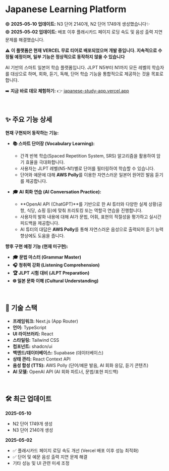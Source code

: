 # Japanese Learning Platform

🟢 **2025-05-10 업데이트:** N3 단어 2140개, N2 단어 1749개 생성했습니다✨ <br>
🟢 **2025-05-02 업데이트:** 배포 이후 플래시카드 페이지 로딩 속도 및 음성 출력 지연 문제를 해결했습니다.

⚠️ **이 플랫폼은 현재 VERCEL 무료 티어로 배포되었으며 개발 중입니다. 지속적으로 수정될 예정이며, 일부 기능은 정상적으로 동작하지 않을 수 있습니다**

AI 기반의 스마트 일본어 학습 플랫폼입니다. JLPT N5부터 N1까지 모든 레벨의 학습자를 대상으로 하며, 회화, 듣기, 독해, 단어 학습 기능을 통합적으로 제공하는 것을 목표로 합니다.

➡️ **지금 바로 데모 체험하기:** 👉 [japanese-study-app.vercel.app](https://japanese-study-app.vercel.app/)

<br>

## ✨ 주요 기능 상세

**현재 구현되어 동작하는 기능:**

- **📚 스마트 단어장 (Vocabulary Learning):**
  - 간격 반복 학습(Spaced Repetition System, SRS) 알고리즘을 활용하여 암기 효율을 극대화합니다.
  - 사용자는 JLPT 레벨(N5-N1)별로 단어를 필터링하여 학습할 수 있습니다.
  - 단어와 예문에 대해 **AWS Polly**를 이용한 자연스러운 일본어 원어민 발음 듣기를 제공합니다.

- **🎓 AI 회화 연습 (AI Conversation Practice):**
  - **OpenAI API (ChatGPT)**를 기반으로 한 AI 튜터와 다양한 실제 상황(공항, 식당, 쇼핑 등)에 맞춰 프리토킹 또는 역할극 연습을 진행합니다.
  - 사용자의 발화 내용에 대해 AI가 문법, 어휘, 표현의 적절성을 평가하고 실시간 피드백을 제공합니다.
  - AI 튜터의 대답은 **AWS Polly**를 통해 자연스러운 음성으로 출력되어 듣기 능력 향상에도 도움을 줍니다.

**향후 구현 예정 기능 (현재 미구현):**

- **🎓 문법 마스터 (Grammar Master)**
- **🎧 청취력 강화 (Listening Comprehension)**
- **🏆 JLPT 시험 대비 (JLPT Preparation)**
- **🌐 일본 문화 이해 (Cultural Understanding)**

<br>

## 🚀 기술 스택

- **프레임워크:** Next.js (App Router)
- **언어:** TypeScript
- **UI 라이브러리:** React
- **스타일링:** Tailwind CSS
- **컴포넌트:** shadcn/ui
- **백엔드/데이터베이스:** Supabase (데이터베이스)
- **상태 관리:** React Context API
- **음성 합성 (TTS):** AWS Polly (단어/예문 발음, AI 회화 응답, 듣기 콘텐츠)
- **AI 모델:** OpenAI API (AI 회화 파트너, 문법/표현 피드백)

<br>

## 🛠️ 최근 업데이트

**2025-05-10**

- N2 단어 1749개 생성
- N3 단어 2140개 생성

**2025-05-02**

- ✅ 플래시카드 페이지 로딩 속도 개선 (Vercel 배포 이후 성능 최적화)
- ✅ 단어 및 예문 음성 출력 지연 문제 해결
- 기타 성능 및 UI 관련 미세 조정

